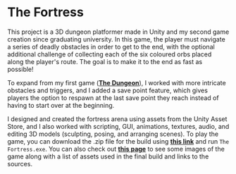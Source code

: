 The Fortress
===========

This project is a 3D dungeon platformer made in Unity and my second game creation since graduating university. In this game, the player must navigate a series of deadly obstacles in order to get to the end, with the optional additional challenge of collecting each of the six coloured orbs placed along the player's route. The goal is to make it to the end as fast as possible!

To expand from my first game (**[The Dungeon](https://github.com/benstamour/dungeon-game)**), I worked with more intricate obstacles and triggers, and I added a save point feature, which gives players the option to respawn at the last save point they reach instead of having to start over at the beginning.

I designed and created the fortress arena using assets from the Unity Asset Store, and I also worked with scripting, GUI, animations, textures, audio, and editing 3D models (sculpting, posing, and arranging scenes). To play the game, you can download the .zip file for the build using **[this link](https://drive.google.com/uc?export=download&id=1xP-Zg-vIq1F_ttdKNhvbt8Iody7khe3k)** and run `The Fortress.exe`. You can also check out **[this page](https://bensta.epizy.com/fortress/)** to see some images of the game along with a list of assets used in the final build and links to the sources.
